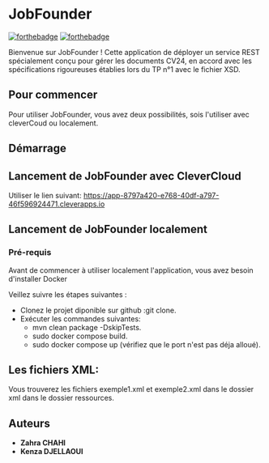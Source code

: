 # JobFounder

[![forthebadge](http://forthebadge.com/images/badges/built-with-love.svg)](http://forthebadge.com)  [![forthebadge](http://forthebadge.com/images/badges/powered-by-electricity.svg)](http://forthebadge.com)

Bienvenue sur JobFounder ! Cette application de déployer un service REST spécialement conçu pour gérer les documents CV24, en accord avec les spécifications rigoureuses établies lors du TP n°1 avec le fichier XSD.


## Pour commencer

Pour utiliser JobFounder, vous avez deux possibilités, sois l'utiliser avec cleverCoud ou localement.


## Démarrage
## Lancement de JobFounder avec CleverCloud

Utiliser le lien suivant: https://app-8797a420-e768-40df-a797-46f596924471.cleverapps.io

## Lancement de JobFounder localement
 ### Pré-requis

Avant de commencer à utiliser localement l'application, vous avez besoin d'installer Docker

 Veillez suivre les étapes suivantes : 

 - Clonez le projet diponible sur github :git clone.
 - Exécuter les commandes suivantes:
      - mvn clean package -DskipTests.
      - sudo docker compose build.
      - sudo docker compose up (vérifiez que le port n'est pas déja alloué).

## Les fichiers XML:
Vous trouverez les fichiers exemple1.xml et exemple2.xml dans le dossier xml dans le dossier ressources.

## Auteurs

* **Zahra CHAHI** 
* **Kenza DJELLAOUI** 
